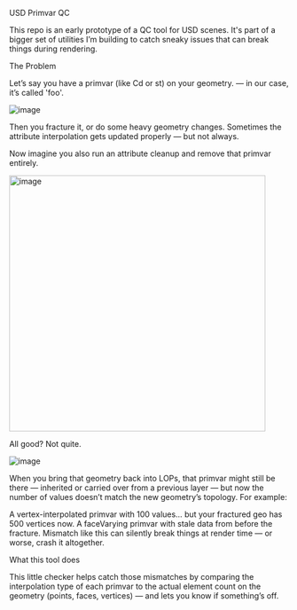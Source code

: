  USD Primvar QC

This repo is an early prototype of a QC tool for USD scenes. It's part of a bigger set of utilities I’m building to catch sneaky issues that can break things during rendering.

The Problem

Let’s say you have a primvar (like Cd or st) on your geometry. — in our case, it’s called 'foo'.

![image](https://github.com/user-attachments/assets/08e0ae82-2d6a-48b9-aa3e-f73bdb4932c5)

Then you fracture it, or do some heavy geometry changes. Sometimes the attribute interpolation gets updated properly — but not always.

Now imagine you also run an attribute cleanup and remove that primvar entirely.

<img width="462" alt="image" src="https://github.com/user-attachments/assets/a981b38a-2f57-4812-85a7-53c67d29f4e7" />

All good? Not quite.

![image](https://github.com/user-attachments/assets/f7a3e792-e74e-4f14-875e-abd6799f85d3)

When you bring that geometry back into LOPs, that primvar might still be there — inherited or carried over from a previous layer — but now the number of values doesn’t match the new geometry’s topology. For example:

A vertex-interpolated primvar with 100 values… but your fractured geo has 500 vertices now.
A faceVarying primvar with stale data from before the fracture.
Mismatch like this can silently break things at render time — or worse, crash it altogether.

What this tool does

This little checker helps catch those mismatches by comparing the interpolation type of each primvar to the actual element count on the geometry (points, faces, vertices) — and lets you know if something’s off.
